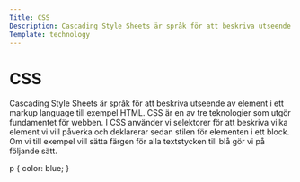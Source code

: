 ```yaml
---
Title: CSS
Description: Cascading Style Sheets är språk för att beskriva utseende av element i ett markup language...
Template: technology
---
```


# CSS

Cascading Style Sheets är språk för att beskriva utseende av element i ett markup language till exempel HTML. CSS är en av tre teknologier som utgör fundamentet för webben.
I CSS använder vi selektorer för att beskriva vilka element vi vill påverka och deklarerar sedan stilen för elementen i ett block.
Om vi till exempel vill sätta färgen för alla textstycken till blå gör vi på följande sätt.


p {
    color: blue;
}

